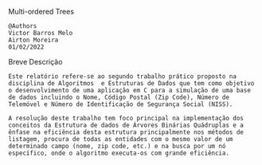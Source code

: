 
Multi-ordered Trees

	@Authors
	Victor Barros Melo
	Airton Moreira
	01/02/2022
	

Breve Descrição

	Este relatório refere-se ao segundo trabalho prático proposto na disciplina de Algoritmos  e Estruturas de Dados que tem como objetivo o desenvolvimento de uma aplicação em C para a simulação de uma base de dados incluindo o Nome, Código Postal (Zip Code), Número de Telemóvel e Número de Identificação de Segurança Social (NISS).

	A resolução deste trabalho tem foco principal na implementação dos conceitos da Estrutura de dados de Árvores Binárias Quádruplas e a ênfase na eficiência desta estrutura principalmente nos métodos de listagem, procura de todas as entidades com o mesmo valor de um determinado campo (nome, zip code, etc.) e na busca por um nó específico, onde o algoritmo executa-os com grande eficiência.

